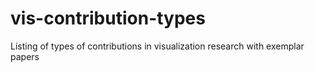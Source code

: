 # vis-contribution-types
Listing of types of contributions in visualization research with exemplar papers
